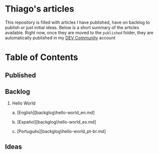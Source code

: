Thiago's articles
=================

This repository is filled with articles I have published, have on backlog to publish or just initial ideas. Below is a short summary of the articles available.
Right now, once they are moved to the `published` folder, they are automatically published in my [DEV Community](https://dev.to/trystan2k) account

# Table of Contents

## Published

## Backlog

1. Hello World

    a. [English][backglog\hello-world_en.md]
    
    b. [Español][backglog\hello-world_es.md]
    
    c. [Português][backglog\hello-world_pt-br.md]

## Ideas




